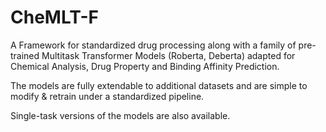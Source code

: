 # CheMLT-F
A Framework for standardized drug processing along with a family of pre-trained Multitask Transformer Models (Roberta, Deberta) adapted for Chemical Analysis, Drug Property and Binding Affinity Prediction.

The models are fully extendable to additional datasets and are simple to modify & retrain under a standardized pipeline.

Single-task versions of the models are also available.
